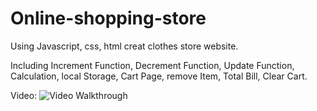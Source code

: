 # Online-shopping-store
Using Javascript, css, html creat clothes store website.

Including Increment Function, Decrement Function, Update Function, Calculation, local Storage, Cart Page, remove Item, Total Bill, Clear Cart.

Video:
<img src='https://github.com/ZSS57/Online-shopping-store/blob/main/online%20shpiing%20store%20with%20shopping%20cart/Website%20demo.gif' title='Video Walkthrough' width='' alt='Video Walkthrough' />

